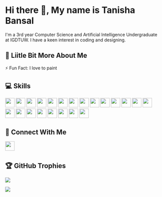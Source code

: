 
# Hi there 👋, My name is Tanisha Bansal

I'm a 3rd year Computer Science and Artificial Intelligence Undergraduate at IGDTUW. 
I have a keen interest in coding and designing.

## 💫 Liitle Bit More About Me
<p>⚡ Fun Fact: I love to paint</p>

## 💻 Skills
<p>
<img src="https://img.shields.io/badge/java-%23ED8B00.svg?style=for-the-badge&logo=java&logoColor=white" style="margin-bottom: 4px;" height="30px">
<img src="https://img.shields.io/badge/c-%2300599C.svg?style=for-the-badge&logo=c&logoColor=white" style="margin-bottom: 4px;" height="30px">
<img src="https://img.shields.io/badge/c++-%2300599C.svg?style=for-the-badge&logo=c%2B%2B&logoColor=white" style="margin-bottom: 4px;" height="30px">
<img src="https://img.shields.io/badge/python-3670A0?style=for-the-badge&logo=python&logoColor=ffdd54" style="margin-bottom: 4px;" height="30px">
<img src="https://img.shields.io/badge/javascript-%23323330.svg?style=for-the-badge&logo=javascript&logoColor=%23F7DF1E" style="margin-bottom: 4px;" height="30px">

<img src="https://img.shields.io/badge/html5-%23E34F26.svg?style=for-the-badge&logo=html5&logoColor=white" style="margin-bottom: 4px;" height="30px">
<img src="https://img.shields.io/badge/css3-%231572B6.svg?style=for-the-badge&logo=css3&logoColor=white" style="margin-bottom: 4px;" height="30px">
<img src="https://img.shields.io/badge/react-%2320232a.svg?style=for-the-badge&logo=react&logoColor=%2361DAFB" style="margin-bottom: 4px;" height="30px">
<img src="https://img.shields.io/badge/tailwindcss-%2338B2AC.svg?style=for-the-badge&logo=tailwind-css&logoColor=white" style="margin-bottom: 4px;" height="30px">
<img src="https://img.shields.io/badge/node.js-6DA55F?style=for-the-badge&logo=node.js&logoColor=white" style="margin-bottom: 4px;" height="30px">
<img src="https://img.shields.io/badge/pandas-%23150458.svg?style=for-the-badge&logo=pandas&logoColor=white" style="margin-bottom: 4px;" height="30px">
<img src="https://img.shields.io/badge/matplotlib-%230077C6.svg?style=for-the-badge&logo=matplotlib&logoColor=white" style="margin-bottom: 4px;" height="30px">
<img src="https://img.shields.io/badge/numpy-%23013243.svg?style=for-the-badge&logo=numpy&logoColor=white"  style="margin-bottom: 4px;" height="30px">
<img src="https://img.shields.io/badge/figma-%23F24E1E.svg?style=for-the-badge&logo=figma&logoColor=white" style="margin-bottom: 4px;" height="30px">
<img src="https://img.shields.io/badge/canva-%23000000.svg?style=for-the-badge&logo=canva&logoColor=white" style="margin-bottom: 4px;" height="30px">
<img src="https://img.shields.io/badge/tableau-%23E97627.svg?style=for-the-badge&logo=tableau&logoColor=white"  style="margin-bottom: 4px;" height="30px">
<img src="https://img.shields.io/badge/staruml-%230072C6.svg?style=for-the-badge&logo=staruml&logoColor=white" style="margin-bottom: 4px;" height="30px">
<img src="https://img.shields.io/badge/adobe%20xd-%230066FF.svg?style=for-the-badge&logo=adobe-xd&logoColor=white" style="margin-bottom: 4px;" height="30px">
<img src="https://img.shields.io/badge/tensorflow-%23FF6F00.svg?style=for-the-badge&logo=tensorflow&logoColor=white"   style="margin-bottom: 4px;" height="30px">
<img src="https://img.shields.io/badge/google%20cloud-%234285F4.svg?style=for-the-badge&logo=google-cloud&logoColor=white"  style="margin-bottom: 4px;" height="30px">
<img src="https://img.shields.io/badge/data%20science-%233776AB.svg?style=for-the-badge" style="margin-bottom: 4px;" height="30px">
<img src="https://img.shields.io/badge/machine%20learning-%23F69220.svg?style=for-the-badge"  style="margin-bottom: 4px;" height="30px">
</p>

## 👥 Connect With Me
<p>
<a href="[https://linkedin.com/in/https://www.linkedin.com/in/tanisha-bansal-7869a6255/](https://www.linkedin.com/in/tanisha-bansal-7869a6255)"><img src="https://img.shields.io/badge/linkedin-%230077B5.svg?style=for-the-badge&logo=linkedin&logoColor=white" style="margin-bottom: 4px;" height="30px" target="_blank"></a>
</p>


## 🏆 GitHub Trophies

<p><img src="https://github-profile-trophy.vercel.app/?username=tanisha10101">
</p>


<p><img src="https://github-readme-stats.vercel.app/api/top-langs/?username=tanisha10101&layout=compact"><p>
